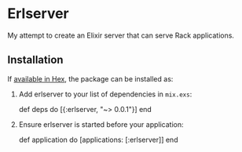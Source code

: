 # Erlserver

My attempt to create an Elixir server that can serve Rack applications.

## Installation

If [available in Hex](https://hex.pm/docs/publish), the package can be installed as:

  1. Add erlserver to your list of dependencies in `mix.exs`:

        def deps do
          [{:erlserver, "~> 0.0.1"}]
        end

  2. Ensure erlserver is started before your application:

        def application do
          [applications: [:erlserver]]
        end

